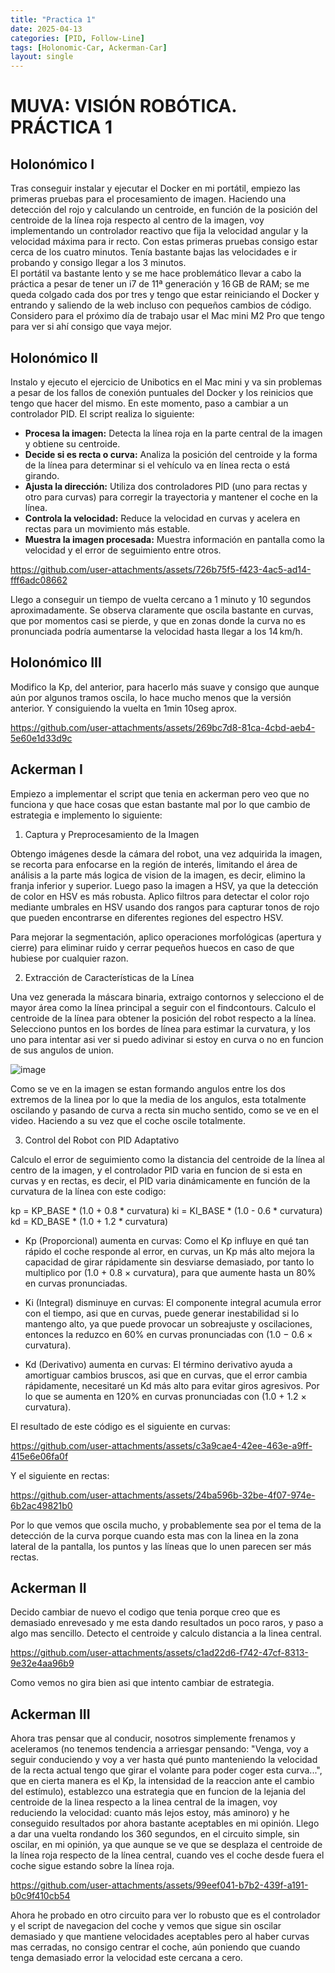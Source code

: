 ```yaml
---
title: "Practica 1"
date: 2025-04-13
categories: [PID, Follow-Line]
tags: [Holonomic-Car, Ackerman-Car]
layout: single
---
```


# MUVA: VISIÓN ROBÓTICA. PRÁCTICA 1

## Holonómico I

Tras conseguir instalar y ejecutar el Docker en mi portátil, empiezo las primeras pruebas para el procesamiento de imagen. Haciendo una detección del rojo y calculando un centroide, en función de la posición del centroide de la línea roja respecto al centro de la imagen, voy implementando un controlador reactivo que fija la velocidad angular y la velocidad máxima para ir recto. Con estas primeras pruebas consigo estar cerca de los cuatro minutos. Tenía bastante bajas las velocidades e ir probando y consigo llegar a los 3 minutos.  
El portátil va bastante lento y se me hace problemático llevar a cabo la práctica a pesar de tener un i7 de 11ª generación y 16 GB de RAM; se me queda colgado cada dos por tres y tengo que estar reiniciando el Docker y entrando y saliendo de la web incluso con pequeños cambios de código. Considero para el próximo día de trabajo usar el Mac mini M2 Pro que tengo para ver si ahí consigo que vaya mejor.

## Holonómico II

Instalo y ejecuto el ejercicio de Unibotics en el Mac mini y va sin problemas a pesar de los fallos de conexión puntuales del Docker y los reinicios que tengo que hacer del mismo. En este momento, paso a cambiar a un controlador PID. El script realiza lo siguiente:

- **Procesa la imagen:** Detecta la línea roja en la parte central de la imagen y obtiene su centroide.
- **Decide si es recta o curva:** Analiza la posición del centroide y la forma de la línea para determinar si el vehículo va en línea recta o está girando.
- **Ajusta la dirección:** Utiliza dos controladores PID (uno para rectas y otro para curvas) para corregir la trayectoria y mantener el coche en la línea.
- **Controla la velocidad:** Reduce la velocidad en curvas y acelera en rectas para un movimiento más estable.
- **Muestra la imagen procesada:** Muestra información en pantalla como la velocidad y el error de seguimiento entre otros.




https://github.com/user-attachments/assets/726b75f5-f423-4ac5-ad14-fff6adc08662



Llego a conseguir un tiempo de vuelta cercano a 1 minuto y 10 segundos aproximadamente. Se observa claramente que oscila bastante en curvas, que por momentos casi se pierde, y que en zonas donde la curva no es pronunciada podría aumentarse la velocidad hasta llegar a los 14 km/h.

## Holonómico III

Modifico la Kp, del anterior, para hacerlo más suave y consigo que aunque aún por algunos tramos oscila, lo hace mucho menos que la versión anterior. Y consiguiendo la vuelta en 1min 10seg aprox.



https://github.com/user-attachments/assets/269bc7d8-81ca-4cbd-aeb4-5e60e1d33d9c




## Ackerman I

Empiezo a implementar el script que tenia en ackerman pero veo que no funciona y que hace cosas que estan bastante mal por lo que cambio de estrategia e implemento lo siguiente:

1. Captura y Preprocesamiento de la Imagen

Obtengo imágenes desde la cámara del robot, una vez adquirida la imagen, se recorta para enfocarse en la región de interés, limitando el área de análisis a la parte más logica de vision de la imagen, es decir, elimino la franja inferior y superior. Luego paso la imagen a HSV, ya que la detección de color en HSV es más robusta. Aplico filtros para detectar el color rojo mediante umbrales en HSV usando dos rangos para capturar tonos de rojo que pueden encontrarse en diferentes regiones del espectro HSV.

Para mejorar la segmentación, aplico operaciones morfológicas (apertura y cierre) para eliminar ruido y cerrar pequeños huecos en caso de que hubiese por cualquier razon.


2. Extracción de Características de la Línea

Una vez generada la máscara binaria, extraigo contornos y selecciono el de mayor área como la línea principal a seguir con el findcontours. 
Calculo el centroide de la línea para obtener la posición del robot respecto a la línea.
Selecciono puntos en los bordes de línea para estimar la curvatura, y los uno para intentar asi ver si puedo adivinar si estoy en curva o no en funcion de sus angulos de union.

![image](https://github.com/user-attachments/assets/8e82fe6e-88b7-445c-8f09-a0943d4a20d6)

Como se ve en la imagen se estan formando angulos entre los dos extremos de la linea por lo que la media de los angulos, esta totalmente oscilando y pasando de curva a recta sin mucho sentido, como se ve en el video. Haciendo a su vez que el coche oscile totalmente.

3. Control del Robot con PID Adaptativo

Calculo el error de seguimiento como la distancia del centroide de la línea al centro de la imagen, y el controlador PID varia en funcion de si esta en curvas y en rectas, es decir, el PID varia dinámicamente en función de la curvatura de la línea con este codigo:

kp = KP_BASE * (1.0 + 0.8 * curvatura)
ki = KI_BASE * (1.0 - 0.6 * curvatura)
kd = KD_BASE * (1.0 + 1.2 * curvatura)

- Kp (Proporcional) aumenta en curvas:
Como el Kp influye en qué tan rápido el coche responde al error, en curvas, un Kp más alto mejora la capacidad de girar rápidamente sin desviarse demasiado, por tanto lo multiplico por (1.0 + 0.8 × curvatura), para que aumente hasta un 80% en curvas pronunciadas.

- Ki (Integral) disminuye en curvas:
El componente integral acumula error con el tiempo, asi que en curvas, puede generar inestabilidad si lo mantengo alto, ya que puede provocar un sobreajuste y oscilaciones, entonces la reduzco en 60% en curvas pronunciadas con (1.0 − 0.6 × curvatura).

- Kd (Derivativo) aumenta en curvas:
El término derivativo ayuda a amortiguar cambios bruscos, asi que en curvas, que el error cambia rápidamente, necesitaré un Kd más alto para evitar giros agresivos. Por lo que se aumenta en 120% en curvas pronunciadas con (1.0 + 1.2 × curvatura).

El resultado de este código es el siguiente en curvas:



https://github.com/user-attachments/assets/c3a9cae4-42ee-463e-a9ff-415e6e06fa0f




Y el siguiente en rectas:


https://github.com/user-attachments/assets/24ba596b-32be-4f07-974e-6b2ac49821b0


Por lo que vemos que oscila mucho, y probablemente sea por el tema de la detección de la curva porque cuando esta mas con la linea en la zona lateral de la pantalla, los puntos y las líneas que lo unen parecen ser más rectas.


## Ackerman II

Decido cambiar de nuevo el codigo que tenia porque creo que es demasiado enrevesado y me esta dando resultados un poco raros, y paso a algo mas sencillo. Detecto el centroide y calculo distancia a la linea central.



https://github.com/user-attachments/assets/c1ad22d6-f742-47cf-8313-9e32e4aa96b9


Como vemos no gira bien asi que intento cambiar de estrategia.


## Ackerman III

Ahora tras pensar que al conducir, nosotros simplemente frenamos y aceleramos (no tenemos tendencia a arriesgar pensando: "Venga, voy a seguir conduciendo y voy a ver hasta qué punto manteniendo la velocidad de la recta actual tengo que girar el volante para poder coger esta curva...", que en cierta manera es el Kp, la intensidad de la reaccion ante el cambio del estímulo), establezco una estrategia que en funcion de la lejania del centroide de la linea respecto a la linea central de la imagen, voy reduciendo la velocidad: cuanto más lejos estoy, más aminoro) y he conseguido resultados por ahora bastante aceptables en mi opinión. Llego a dar una vuelta rondando los 360 segundos, en el circuito simple, sin oscilar, en mi opinión, ya que aunque se ve que se desplaza el centroide de la línea roja respecto de la línea central, cuando ves el coche desde fuera el coche sigue estando sobre la línea roja.




https://github.com/user-attachments/assets/99eef041-b7b2-439f-a191-b0c9f410cb54



Ahora he probado en otro circuito para ver lo robusto que es el controlador y el script de navegacion del coche y vemos que sigue sin oscilar demasiado y que mantiene velocidades aceptables pero al haber curvas mas cerradas, no consigo centrar el coche, aún poniendo que cuando tenga demasiado error la velocidad este cercana a cero.

